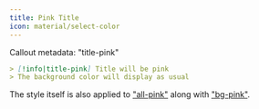 ```yaml
---
title: Pink Title
icon: material/select-color
---
```


Callout metadata: "title-pink"

```md
> [!info|title-pink] Title will be pink
> The background color will display as usual
```

The style itself is also applied to ["all-pink"](../combined-styling/page-6.md) along with ["bg-pink"](../bg-styling/page-6.md).